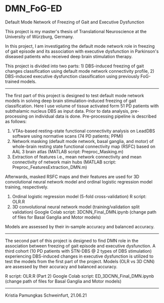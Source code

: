 # DMN_FoG-ED
Default Mode Network of Freezing of Gait and Executive Dysfunction

This project is my master's thesis of Translational Neuroscience at the University of Würzburg, Germany.

In this project, I am investigating the default mode network role in freezing of gait episode and its association with executive dysfunction in Parkinson's diseased patients who received deep brain stimulation therapy.

This project is divided into two parts: 1) DBS-induced freezing of gait changes classification using default mode network connectivity profile, 2) DBS-induced executive dysfunction classification using previously FoG-trained models.

----
The first part of this project is designed to test default mode network models in solving deep brain stimulation-induced freezing of gait classification. Here I use volume of tissue activated form 51 PD patients with subthalamic nucleus DBS as input data. Prior to data analysis, pre-processing on individual data is done. Pre-processing pipeline is described as follows:
1) VTAs-based resting-state functional connectivity analysis on LeadDBS software using normative scans (74 PD patients; PPMI)
2) Network masking (default mode network, basal ganglia, and motor) of whole-brain resting state functional connectivity map (RSFC) based on AAL 3 brain atlas (MATLAB script: Preproc_Masking.m)
3) Extraction of features i.e., mean network connectivity and mean connectivity of network main hubs (MATLAB script: Preproc_FeaturesExtraction_DMN.m)

Afterwards, masked RSFC maps and their features are used for 3D convolutional neural network model and ordinal logistic regression model training, respectively. 
1) Ordinal logistic regression model (5-fold cross-validation)
    R script: OLR.R
3) 3D convolutional neural network model (training/validation split validation)
    Google Colab script: 3DCNN_Final_DMN.ipynb (change path of files for Basal Ganglia and Motor models)

Models are assessed by their in-sample accuracy and balanced accuracy.


----
The second part of this project is designed to find DMN role in the association between freezing of gait episode and executive dysfunction. A third cohort (10 PD patients with STN-DBS @ 2 types of DBS stimulation) experiencing DBS-induced changes in executive dysfunction is utilized to test the models from the first part of the project. Models (OLR vs 3D CNN) are assessed by their accuracy and balanced accuracy.

R script: OLR.R (Part 2)
Google Colab script: ED_3DCNN_Final_DMN.ipynb (change path of files for Basal Ganglia and Motor models)

----
Kristia Pamungkas
Schweinfurt, 21.06.21

